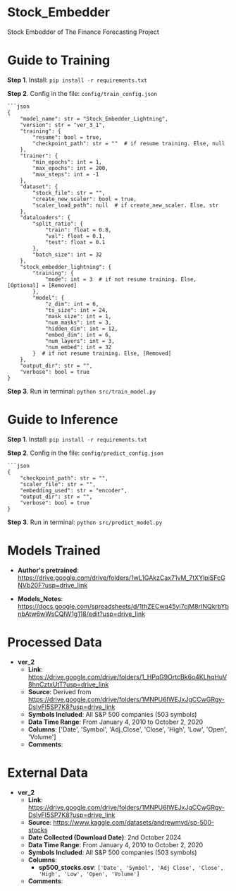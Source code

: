 # Stock_Embedder

Stock Embedder of The Finance Forecasting Project


# Guide to Training

**Step 1**. Install: `pip install -r requirements.txt`

**Step 2**. Config in the file: `config/train_config.json`

    ```json
    {
        "model_name": str = "Stock_Embedder_Lightning",
        "version": str = "ver_3_1",
        "training": {
            "resume": bool = true,
            "checkpoint_path": str = ""  # if resume training. Else, null
        },
        "trainer": {
            "min_epochs": int = 1,
            "max_epochs": int = 200,
            "max_steps": int = -1
        },
        "dataset": {
            "stock_file": str = "",
            "create_new_scaler": bool = true,
            "scaler_load_path": null  # if create_new_scaler. Else, str
        },
        "dataloaders": {
            "split_ratio": {
                "train": float = 0.8,
                "val": float = 0.1,
                "test": float = 0.1
            },
            "batch_size": int = 32
        },
        "stock_embedder_lightning": {
            "training": {
                "mode": int = 3  # if not resume training. Else, [Optional] = [Removed]
            },
            "model": {
                "z_dim": int = 6,
                "ts_size": int = 24,
                "mask_size": int = 1,
                "num_masks": int = 3,
                "hidden_dim": int = 12,
                "embed_dim": int = 6,
                "num_layers": int = 3,
                "num_embed": int = 32
            }  # if not resume training. Else, [Removed]
        },
        "output_dir": str = "",
        "verbose": bool = true
    }

**Step 3**. Run in terminal: `python src/train_model.py`


# Guide to Inference

**Step 1**. Install: `pip install -r requirements.txt`

**Step 2**. Config in the file: `config/predict_config.json`

    ```json
    {
        "checkpoint_path": str = "",
        "scaler_file": str = "",
        "embedding_used": str = "encoder",
        "output_dir": str = "",
        "verbose": bool = true
    }

**Step 3**. Run in terminal: `python src/predict_model.py`


# Models Trained

- **Author's pretrained**: https://drive.google.com/drive/folders/1wL1GAkzCax71vM_7tXYlpiSFcGNVb20F?usp=drive_link

- **Models_Notes**: https://docs.google.com/spreadsheets/d/1thZECwq45yi7cjM8rINQkrbYbnbAtw6wWsCQIW1g118/edit?usp=drive_link


# Processed Data

- **ver_2**
    - **Link**: https://drive.google.com/drive/folders/1_HPqG9OrtcBk6o4KLhqHuV8hnCztxUtT?usp=drive_link
    - **Source**: Derived from https://drive.google.com/drive/folders/1MNPU6IWEJxJgCCwGRgy-DsIvFI5SP7K8?usp=drive_link
    - **Symbols Included**: All S&P 500 companies (503 symbols)
    - **Data Time Range**: From January 4, 2010 to October 2, 2020
    - **Columns**: ['Date', 'Symbol', 'Adj_Close', 'Close', 'High', 'Low', 'Open', 'Volume']
    - **Comments**:


# External Data

- **ver_2**
    - **Link**: https://drive.google.com/drive/folders/1MNPU6IWEJxJgCCwGRgy-DsIvFI5SP7K8?usp=drive_link
    - **Source**: https://www.kaggle.com/datasets/andrewmvd/sp-500-stocks
    - **Date Collected (Download Date)**: 2nd October 2024
    - **Data Time Range**: From January 4, 2010 to October 2, 2020
    - **Symbols Included**: All S&P 500 companies (503 symbols)
    - **Columns**:
        - **sp500_stocks.csv**: `['Date', 'Symbol', 'Adj Close', 'Close', 'High', 'Low', 'Open', 'Volume']`
    - **Comments**: